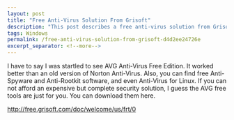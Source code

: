 ```yaml
---
layout: post
title: "Free Anti-Virus Solution From Grisoft"
description: "This post describes a free anti-virus solution from Grisoft."
tags: Windows
permalink: /free-anti-virus-solution-from-grisoft-d4d2ee24726e
excerpt_separator: <!--more-->
---
```


I have to say I was startled to see AVG Anti-Virus Free Edition. It worked better than an old version of Norton Anti-Virus. Also, you can find free Anti-Spyware and Anti-Rootkit software, and even Anti-Virus for Linux. If you can not afford an expensive but complete security solution, I guess the AVG free tools are just for you. You can download them here.

http://free.grisoft.com/doc/welcome/us/frt/0
<!--more-->